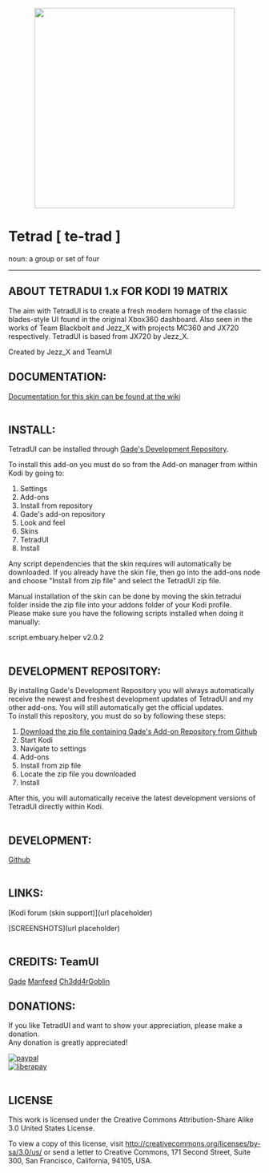 <p align="center">
<img src="https://github.com/gade01/skin.tetradui/blob/master/resources/clearlogo.png" width="400" align="middle">
</p>

# Tetrad [ te-trad ]
noun: a group or set of four

------------------------------------------------------------------------
## ABOUT TETRADUI 1.x FOR KODI 19 MATRIX
The aim with TetradUI is to create a fresh modern homage of the classic blades-style UI found in the original Xbox360 dashboard. Also seen in the works of Team Blackbolt and Jezz_X with projects MC360 and JX720 respectively. TetradUI is based from JX720 by Jezz_X.
  
Created by Jezz_X and TeamUI 
<br>

## DOCUMENTATION:
[Documentation for this skin can be found at the wiki](https://github.com/Ch3dd4rGoblin/skin.tetradui/wiki)  
<br>

## INSTALL:
TetradUI can be installed through [Gade's Development Repository](https://github.com/gade01/repository.gade/blob/master/leia/repository.gade/repository.gade-2.1.1.zip?raw=true).

To install this add-on you must do so from the Add-on manager from within Kodi by going to:   
1. Settings   
2. Add-ons   
3. Install from repository   
4. Gade's add-on repository   
5. Look and feel   
6. Skins   
7. TetradUI   
8. Install

Any script dependencies that the skin requires will automatically be downloaded. If you already have the skin file, then go into the add-ons node and choose "Install from zip file" and select the TetradUI zip file.

Manual installation of the skin can be done by moving the skin.tetradui folder inside the zip file into your addons folder of your Kodi profile.  
Please make sure you have the following scripts installed when doing it manually: 
  
script.embuary.helper v2.0.2  
<br>

## DEVELOPMENT REPOSITORY:  
By installing Gade's Development Repository you will always automatically receive the newest and freshest development updates of TetradUI and my other add-ons. You will still automatically get the official updates.  
To install this repository, you must do so by following these steps:  

1. [Download the zip file containing Gade's Add-on Repository from Github](https://github.com/gade01/repository.gade/raw/master/leia/repository.gade/repository.gade-2.1.1.zip)   
2. Start Kodi   
3. Navigate to settings   
4. Add-ons   
5. Install from zip file   
6. Locate the zip file you downloaded   
7. Install   

After this, you will automatically receive the latest development versions of TetradUI directly within Kodi.   
<br>

## DEVELOPMENT:
[Github](https://github.com/gade01/skin.tetradui)  
<br>

## LINKS:
[Kodi forum (skin support)](url placeholder) 

[SCREENSHOTS](url placeholder)  
<br>

## CREDITS: TeamUI
[Gade](https://forum.kodi.tv/member.php?action=profile&uid=152411)
[Manfeed](https://forum.kodi.tv/member.php?action=profile&uid=81541)
[Ch3dd4rGoblin](https://forum.kodi.tv/member.php?action=profile&uid=465378)
<br>

## DONATIONS:
If you like TetradUI and want to show your appreciation, please make a donation.  
Any donation is greatly appreciated!

[![paypal](https://www.paypalobjects.com/en_US/i/btn/btn_donate_LG.gif)](https://www.paypal.com/cgi-bin/webscr?cmd=_donations&business=TKBVTL8RFC43N&lc=DK&item_name=Gade&item_number=skin%2erapier&currency_code=EUR&bn=PP%2dDonationsBF%3abtn_donate_LG%2egif%3aNonHostedGuest)  
[![liberapay](https://liberapay.com/assets/widgets/donate.svg)](https://liberapay.com/Gade/donate)  
<br>

## LICENSE
This work is licensed under the Creative Commons Attribution-Share Alike 3.0 United States License.

To view a copy of this license, visit http://creativecommons.org/licenses/by-sa/3.0/us/ or send a letter to Creative Commons, 171 Second Street, Suite 300, San Francisco, California, 94105, USA.
<br>
